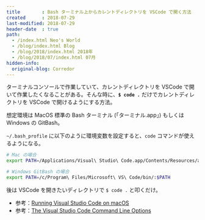 ```yaml
---
title        : Bash ターミナル上からカレントディレクトリを VSCode で開く方法
created      : 2018-07-29
last-modified: 2018-07-29
header-date  : true
path:
  - /index.html Neo's World
  - /blog/index.html Blog
  - /blog/2018/index.html 2018年
  - /blog/2018/07/index.html 07月
hidden-info:
  original-blog: Corredor
---
```


ターミナルコンソールで作業していて、カレントディレクトリを VSCode で開いて作業したくなることがある。そんな時に、**`$ code .`** だけでカレントディレクトリを VSCode で開けるようにする方法。

想定環境は MacOS 標準の Bash ターミナル (「ターミナル.app」) もしくは Windows の GitBash。

`~/.bash_profile` に以下のように環境変数を設定すると、`code` コマンドが使えるようになる。

```bash
# Mac の場合
export PATH=/Applications/Visual\ Studio\ Code.app/Contents/Resources/app/bin/:$PATH

# Windows GitBash の場合
export PATH=/c/Program\ Files/Microsoft\ VS\ Code/bin/:$PATH
```

後は VSCode を開きたいディレクトリで `$ code .` と叩くだけ。

- 参考：[Running Visual Studio Code on macOS](https://code.visualstudio.com/docs/setup/mac#_launching-from-the-command-line)
- 参考：[The Visual Studio Code Command Line Options](https://code.visualstudio.com/docs/editor/command-line)
